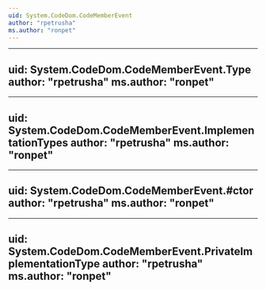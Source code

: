 ```yaml
---
uid: System.CodeDom.CodeMemberEvent
author: "rpetrusha"
ms.author: "ronpet"
---
```


---
uid: System.CodeDom.CodeMemberEvent.Type
author: "rpetrusha"
ms.author: "ronpet"
---

---
uid: System.CodeDom.CodeMemberEvent.ImplementationTypes
author: "rpetrusha"
ms.author: "ronpet"
---

---
uid: System.CodeDom.CodeMemberEvent.#ctor
author: "rpetrusha"
ms.author: "ronpet"
---

---
uid: System.CodeDom.CodeMemberEvent.PrivateImplementationType
author: "rpetrusha"
ms.author: "ronpet"
---
